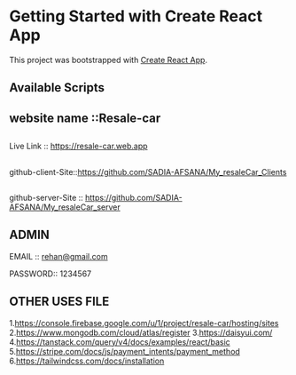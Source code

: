 # Getting Started with Create React App

This project was bootstrapped with [Create React App](https://github.com/facebook/create-react-app).

## Available Scripts
##  website name ::Resale-car

##
Live Link :: https://resale-car.web.app

##
github-client-Site::https://github.com/SADIA-AFSANA/My_resaleCar_Clients


##
github-server-Site :: https://github.com/SADIA-AFSANA/My_resaleCar_server

## ADMIN
EMAIL ::  rehan@gmail.com

PASSWORD:: 1234567

## OTHER USES FILE
1.https://console.firebase.google.com/u/1/project/resale-car/hosting/sites
2.https://www.mongodb.com/cloud/atlas/register
3.https://daisyui.com/
4.https://tanstack.com/query/v4/docs/examples/react/basic
5.https://stripe.com/docs/js/payment_intents/payment_method
6.https://tailwindcss.com/docs/installation


